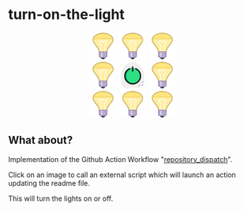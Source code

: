 # turn-on-the-light

<div align="center">
  <a href='https://noweh.000webhostapp.com/github_push_repository.php'><img src="https://raw.githubusercontent.com/noweh/turn-on-the-light/master/assets/bulb-on.png" alt="Bulb ON" height="56"/></a>
  <a href='https://noweh.000webhostapp.com/github_push_repository.php'><img src="https://raw.githubusercontent.com/noweh/turn-on-the-light/master/assets/bulb-on.png" alt="Bulb ON" height="56"/></a>
  <a href='https://noweh.000webhostapp.com/github_push_repository.php'><img src="https://raw.githubusercontent.com/noweh/turn-on-the-light/master/assets/bulb-on.png" alt="Bulb ON" height="56"/></a>
</div>
<div align="center">
  <a href='https://noweh.000webhostapp.com/github_push_repository.php'><img src="https://raw.githubusercontent.com/noweh/turn-on-the-light/master/assets/bulb-on.png" alt="Bulb ON" height="56"/></a>
  <a href="https://noweh.000webhostapp.com/github_push_repository.php"><img src="https://raw.githubusercontent.com/noweh/turn-on-the-light/master/assets/power-on.png" alt="Power ON" height="56"/></a>
  <a href='https://noweh.000webhostapp.com/github_push_repository.php'><img src="https://raw.githubusercontent.com/noweh/turn-on-the-light/master/assets/bulb-on.png" alt="Bulb ON" height="56"/></a>
</div>
<div align="center">
  <a href='https://noweh.000webhostapp.com/github_push_repository.php'><img src="https://raw.githubusercontent.com/noweh/turn-on-the-light/master/assets/bulb-on.png" alt="Bulb ON" height="56"/></a>
  <a href='https://noweh.000webhostapp.com/github_push_repository.php'><img src="https://raw.githubusercontent.com/noweh/turn-on-the-light/master/assets/bulb-on.png" alt="Bulb ON" height="56"/></a>
  <a href='https://noweh.000webhostapp.com/github_push_repository.php'><img src="https://raw.githubusercontent.com/noweh/turn-on-the-light/master/assets/bulb-on.png" alt="Bulb ON" height="56"/></a>
</div>

## What about?

Implementation of the Github Action Workflow "[repository_dispatch](https://github.com/marketplace/actions/repository-dispatch)".

Click on an image to call an external script which will launch an action updating the readme file.

This will turn the lights on or off.

